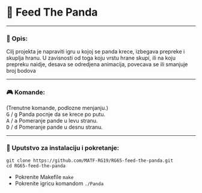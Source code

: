# :panda_face: Feed The Panda
---

### :memo: Opis:
Cilj projekta je napraviti igru u kojoj se panda krece, izbegava prepreke i skuplja hranu. U zavisnosti od toga koju vrstu hrane skupi, ili na koju prepreku naidje, desava se odredjena animacija, povecava se ili smanjuje broj bodova

---

### :video_game: Komande:
(Trenutne komande, podlozne menjanju.) <br>
<kbd>G</kbd> / <kbd>g</kbd> Panda pocnje da se krece po putu. <br>
<kbd>A</kbd> / <kbd>a</kbd> Pomeranje pande u levu stranu. <br>
<kbd>D</kbd> / <kbd>d</kbd> Pomeranje pande u desnu stranu. <br>

---

### :wrench: Uputstvo za instalaciju i pokretanje:
```shell
git clone https://github.com/MATF-RG19/RG65-feed-the-panda.git
cd RG65-feed-the-panda
```
* Pokrenite Makefile `make` <br>
* Pokrenite igricu komandom `./Panda`
